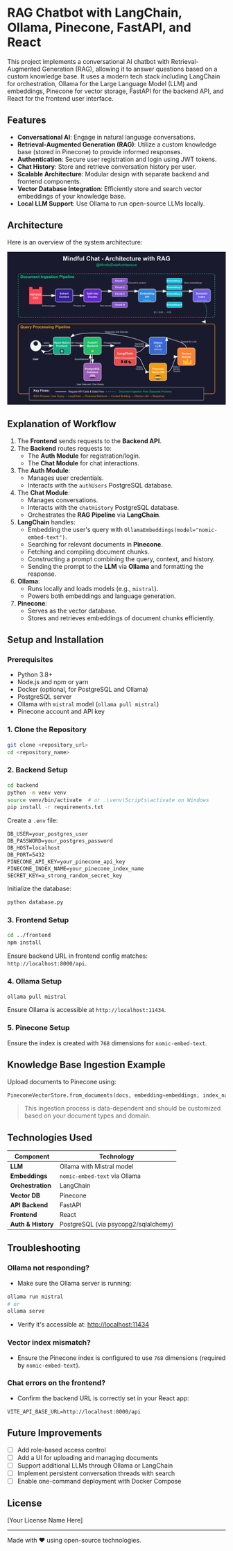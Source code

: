 # RAG Chatbot with LangChain, Ollama, Pinecone, FastAPI, and React

This project implements a conversational AI chatbot with Retrieval-Augmented Generation (RAG), allowing it to answer questions based on a custom knowledge base. It uses a modern tech stack including LangChain for orchestration, Ollama for the Large Language Model (LLM) and embeddings, Pinecone for vector storage, FastAPI for the backend API, and React for the frontend user interface.

## Features

- **Conversational AI**: Engage in natural language conversations.
- **Retrieval-Augmented Generation (RAG)**: Utilize a custom knowledge base (stored in Pinecone) to provide informed responses.
- **Authentication**: Secure user registration and login using JWT tokens.
- **Chat History**: Store and retrieve conversation history per user.
- **Scalable Architecture**: Modular design with separate backend and frontend components.
- **Vector Database Integration**: Efficiently store and search vector embeddings of your knowledge base.
- **Local LLM Support**: Use Ollama to run open-source LLMs locally.

## Architecture

Here is an overview of the system architecture:

![Mindful Chat Architecture Diagram](./architecture.jpg)


## Explanation of Workflow

1. The **Frontend** sends requests to the **Backend API**.
2. The **Backend** routes requests to:
   - The **Auth Module** for registration/login.
   - The **Chat Module** for chat interactions.
3. The **Auth Module**:
   - Manages user credentials.
   - Interacts with the `authUsers` PostgreSQL database.
4. The **Chat Module**:
   - Manages conversations.
   - Interacts with the `chatHistory` PostgreSQL database.
   - Orchestrates the **RAG Pipeline** via **LangChain**.
5. **LangChain** handles:
   - Embedding the user's query with `OllamaEmbeddings(model="nomic-embed-text")`.
   - Searching for relevant documents in **Pinecone**.
   - Fetching and compiling document chunks.
   - Constructing a prompt combining the query, context, and history.
   - Sending the prompt to the **LLM** via **Ollama** and formatting the response.
6. **Ollama**:
   - Runs locally and loads models (e.g., `mistral`).
   - Powers both embeddings and language generation.
7. **Pinecone**:
   - Serves as the vector database.
   - Stores and retrieves embeddings of document chunks efficiently.

## Setup and Installation

### Prerequisites

- Python 3.8+
- Node.js and npm or yarn
- Docker (optional, for PostgreSQL and Ollama)
- PostgreSQL server
- Ollama with `mistral` model (`ollama pull mistral`)
- Pinecone account and API key

### 1. Clone the Repository

```bash
git clone <repository_url>
cd <repository_name>
```

### 2. Backend Setup

```bash
cd backend
python -m venv venv
source venv/bin/activate  # or .\venv\Scripts\activate on Windows
pip install -r requirements.txt
```

Create a `.env` file:

```
DB_USER=your_postgres_user
DB_PASSWORD=your_postgres_password
DB_HOST=localhost
DB_PORT=5432
PINECONE_API_KEY=your_pinecone_api_key
PINECONE_INDEX_NAME=your_pinecone_index_name
SECRET_KEY=a_strong_random_secret_key
```

Initialize the database:

```bash
python database.py
```

### 3. Frontend Setup

```bash
cd ../frontend
npm install
```

Ensure backend URL in frontend config matches: `http://localhost:8000/api`.

### 4. Ollama Setup

```bash
ollama pull mistral
```

Ensure Ollama is accessible at `http://localhost:11434`.

### 5. Pinecone Setup

Ensure the index is created with `768` dimensions for `nomic-embed-text`.

## Knowledge Base Ingestion Example

Upload documents to Pinecone using:

```python
PineconeVectorStore.from_documents(docs, embedding=embeddings, index_name="your_index")
```

> This ingestion process is data-dependent and should be customized based on your document types and domain.

## Technologies Used

| Component        | Technology                          |
|------------------|--------------------------------------|
| **LLM**          | Ollama with Mistral model           |
| **Embeddings**   | `nomic-embed-text` via Ollama       |
| **Orchestration**| LangChain                           |
| **Vector DB**    | Pinecone                            |
| **API Backend**  | FastAPI                             |
| **Frontend**     | React                               |
| **Auth & History**| PostgreSQL (via psycopg2/sqlalchemy) |

## Troubleshooting

### Ollama not responding?

- Make sure the Ollama server is running:

```bash
ollama run mistral
# or
ollama serve
```

- Verify it's accessible at: [http://localhost:11434](http://localhost:11434)

### Vector index mismatch?

- Ensure the Pinecone index is configured to use `768` dimensions (required by `nomic-embed-text`).

### Chat errors on the frontend?

- Confirm the backend URL is correctly set in your React app:

```env
VITE_API_BASE_URL=http://localhost:8000/api
```

## Future Improvements

- [ ] Add role-based access control
- [ ] Add a UI for uploading and managing documents
- [ ] Support additional LLMs through Ollama or LangChain
- [ ] Implement persistent conversation threads with search
- [ ] Enable one-command deployment with Docker Compose

## License

[Your License Name Here]

---

Made with ❤️ using open-source technologies.
